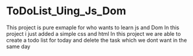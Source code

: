 # ToDoList_Uing_Js_Dom
This project is pure exmaple for who wants to learn js and Dom
In this project i just added a simple css and html
In this project we are able to create a todo list for today and delete the task which we dont want in the same day
